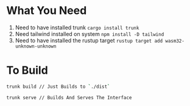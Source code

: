 # What You Need
1. Need to have installed trunk `cargo install trunk`
2. Need tailwind installed on system `npm install -D tailwind`
3. Need to have installed the rustup target `rustup target add wasm32-unknown-unknown`

# To Build
```zsh
trunk build // Just Builds to `./dist`

trunk serve // Builds And Serves The Interface
```
